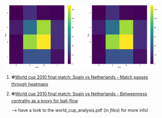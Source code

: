 ![alt text](https://github.com/maddaleona/sport_projects/blob/main/files/heatmaps_es_nl.png)



1. ⚽[World cup 2010 final match: Spain vs Netherlands - Match passes through heatmaps](https://htmlpreview.github.io/?https://github.com/maddaleona/sport_projects/blob/main/data/world_cup_2010_heat.html)
2. ⚽[World cup 2010 final match: Spain vs Netherlands - Betweenness centrality as a proxy for ball-flow](https://htmlpreview.github.io/?https://github.com/maddaleona/sport_projects/blob/main/data/world_cup_2010_hist.html)
   
   --> have a look to the world_cup_analysis.pdf (in *files*) for more info!
